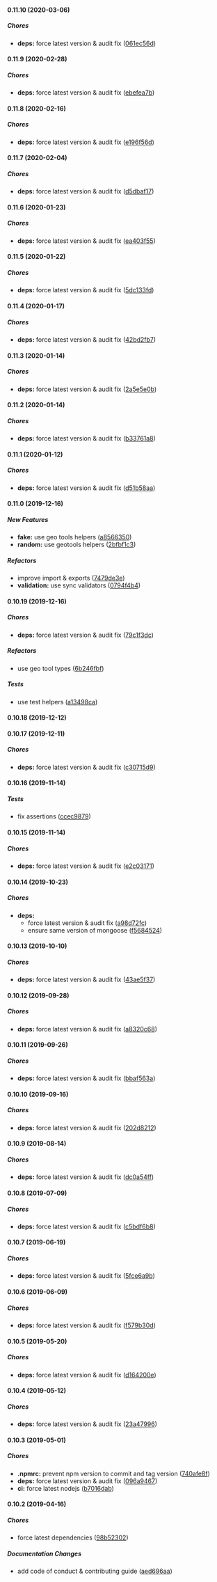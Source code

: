 #### 0.11.10 (2020-03-06)

##### Chores

* **deps:**  force latest version & audit fix ([061ec56d](https://github.com/lykmapipo/mongoose-geojson-schemas/commit/061ec56d450f68c7c603de2a84bf2fd9ef638b78))

#### 0.11.9 (2020-02-28)

##### Chores

* **deps:**  force latest version & audit fix ([ebefea7b](https://github.com/lykmapipo/mongoose-geojson-schemas/commit/ebefea7ba7f90981a8e0bb7f8dcbd334e7640aa6))

#### 0.11.8 (2020-02-16)

##### Chores

* **deps:**  force latest version & audit fix ([e196f56d](https://github.com/lykmapipo/mongoose-geojson-schemas/commit/e196f56de0a3030b3c2a8f969558380c31d92ee1))

#### 0.11.7 (2020-02-04)

##### Chores

* **deps:**  force latest version & audit fix ([d5dbaf17](https://github.com/lykmapipo/mongoose-geojson-schemas/commit/d5dbaf17c89f1abbc897d3a1ba9617b16b2405d4))

#### 0.11.6 (2020-01-23)

##### Chores

* **deps:**  force latest version & audit fix ([ea403f55](https://github.com/lykmapipo/mongoose-geojson-schemas/commit/ea403f5549b866a2aef15c346091aa3db413e4aa))

#### 0.11.5 (2020-01-22)

##### Chores

* **deps:**  force latest version & audit fix ([5dc133fd](https://github.com/lykmapipo/mongoose-geojson-schemas/commit/5dc133fd1e1be1784cbfbd0a57759262f5acf65d))

#### 0.11.4 (2020-01-17)

##### Chores

* **deps:**  force latest version & audit fix ([42bd2fb7](https://github.com/lykmapipo/mongoose-geojson-schemas/commit/42bd2fb76c7a48898b683c8b97fa60f081e3a78e))

#### 0.11.3 (2020-01-14)

##### Chores

* **deps:**  force latest version & audit fix ([2a5e5e0b](https://github.com/lykmapipo/mongoose-geojson-schemas/commit/2a5e5e0b77bb6a8f9a3286cb1f7f86b356841d43))

#### 0.11.2 (2020-01-14)

##### Chores

* **deps:**  force latest version & audit fix ([b33761a8](https://github.com/lykmapipo/mongoose-geojson-schemas/commit/b33761a870cf8ed826722f515e389368ec704018))

#### 0.11.1 (2020-01-12)

##### Chores

* **deps:**  force latest version & audit fix ([d51b58aa](https://github.com/lykmapipo/mongoose-geojson-schemas/commit/d51b58aa136f0d3dd153368a5d35999a7cb75623))

#### 0.11.0 (2019-12-16)

##### New Features

* **fake:**  use geo tools helpers ([a8566350](https://github.com/lykmapipo/mongoose-geojson-schemas/commit/a85663506e789ede193e32f791e5095dee17fe5e))
* **random:**  use geotools helpers ([2bfbf1c3](https://github.com/lykmapipo/mongoose-geojson-schemas/commit/2bfbf1c3d45a5abbd65d7034a04e9ab41bb21141))

##### Refactors

*  improve import & exports ([7479de3e](https://github.com/lykmapipo/mongoose-geojson-schemas/commit/7479de3ea52ddcdc5f5d1c835aa31c9d6259e9fb))
* **validation:**  use sync validators ([0794f4b4](https://github.com/lykmapipo/mongoose-geojson-schemas/commit/0794f4b41669438532d8c027031cd87db2251ba8))

#### 0.10.19 (2019-12-16)

##### Chores

* **deps:**  force latest version & audit fix ([79c1f3dc](https://github.com/lykmapipo/mongoose-geojson-schemas/commit/79c1f3dc23ae7e9c5834258b11a4bb4a98f035d2))

##### Refactors

*  use geo tool types ([6b246fbf](https://github.com/lykmapipo/mongoose-geojson-schemas/commit/6b246fbf23d80afd721ef16329179056f6b3ce19))

##### Tests

*  use test helpers ([a13498ca](https://github.com/lykmapipo/mongoose-geojson-schemas/commit/a13498ca939153b0e9647c896f83bd20231da078))

#### 0.10.18 (2019-12-12)

#### 0.10.17 (2019-12-11)

##### Chores

* **deps:**  force latest version & audit fix ([c30715d9](https://github.com/lykmapipo/mongoose-geojson-schemas/commit/c30715d9e2faae74b68870c69a593e76c55787fa))

#### 0.10.16 (2019-11-14)

##### Tests

*  fix assertions ([ccec9879](https://github.com/lykmapipo/mongoose-geojson-schemas/commit/ccec9879a1982bf1eba63960d0f7e3f850e75864))

#### 0.10.15 (2019-11-14)

##### Chores

* **deps:**  force latest version & audit fix ([e2c03171](https://github.com/lykmapipo/mongoose-geojson-schemas/commit/e2c03171e97781e6f9ea9a8202a712715cbbc226))

#### 0.10.14 (2019-10-23)

##### Chores

* **deps:**
  *  force latest version & audit fix ([a98d72fc](https://github.com/lykmapipo/mongoose-geojson-schemas/commit/a98d72fcb7130381ea0a3d392de95cc39f5986ff))
  *  ensure same version of mongoose ([f5684524](https://github.com/lykmapipo/mongoose-geojson-schemas/commit/f56845243d7e58d013a009a4d6da1dfa406533f0))

#### 0.10.13 (2019-10-10)

##### Chores

* **deps:**  force latest version & audit fix ([43ae5f37](https://github.com/lykmapipo/mongoose-geojson-schemas/commit/43ae5f373d9437859f6afde86437f42c99aa8d73))

#### 0.10.12 (2019-09-28)

##### Chores

* **deps:**  force latest version & audit fix ([a8320c68](https://github.com/lykmapipo/mongoose-geojson-schemas/commit/a8320c682fdda7dd71fbb973c01aa0e3149a4a86))

#### 0.10.11 (2019-09-26)

##### Chores

* **deps:**  force latest version & audit fix ([bbaf563a](https://github.com/lykmapipo/mongoose-geojson-schemas/commit/bbaf563a4957cdf181694c662a963925eeda802c))

#### 0.10.10 (2019-09-16)

##### Chores

* **deps:**  force latest version & audit fix ([202d8212](https://github.com/lykmapipo/mongoose-geojson-schemas/commit/202d8212668f9484097763233e0c97f45e1259ef))

#### 0.10.9 (2019-08-14)

##### Chores

* **deps:**  force latest version & audit fix ([dc0a54ff](https://github.com/lykmapipo/mongoose-geojson-schemas/commit/dc0a54ff5dc76cf18ef4dcf89e70ec7c5133fdfd))

#### 0.10.8 (2019-07-09)

##### Chores

* **deps:**  force latest version & audit fix ([c5bdf6b8](https://github.com/lykmapipo/mongoose-geojson-schemas/commit/c5bdf6b89903df8ede58933f6368bed4cfa2211a))

#### 0.10.7 (2019-06-19)

##### Chores

* **deps:**  force latest version & audit fix ([5fce6a9b](https://github.com/lykmapipo/mongoose-geojson-schemas/commit/5fce6a9b3b5c060f28768013e986c5f9d827abf3))

#### 0.10.6 (2019-06-09)

##### Chores

* **deps:**  force latest version & audit fix ([f579b30d](https://github.com/lykmapipo/mongoose-geojson-schemas/commit/f579b30d9fe20879a87604f49b960ddfdc03fd3b))

#### 0.10.5 (2019-05-20)

##### Chores

* **deps:**  force latest version & audit fix ([d164200e](https://github.com/lykmapipo/mongoose-geojson-schemas/commit/d164200e8f7c14a0e423705b4e056d9fa17d38aa))

#### 0.10.4 (2019-05-12)

##### Chores

* **deps:**  force latest version & audit fix ([23a47996](https://github.com/lykmapipo/mongoose-geojson-schemas/commit/23a4799681eaa4f86d4e5c09402a1a2457baa962))

#### 0.10.3 (2019-05-01)

##### Chores

* **.npmrc:**  prevent npm version to commit and tag version ([740afe8f](https://github.com/lykmapipo/mongoose-geojson-schemas/commit/740afe8fb86e62889fe42d220bcd50d5ad53dc45))
* **deps:**  force latest version & audit fix ([096a9467](https://github.com/lykmapipo/mongoose-geojson-schemas/commit/096a94672a601b6be532ececec67ac6a896e5d6e))
* **ci:**  force latest nodejs ([b7016dab](https://github.com/lykmapipo/mongoose-geojson-schemas/commit/b7016dab59f1f0939d6d7a6b903a712df9d98004))

#### 0.10.2 (2019-04-16)

##### Chores

*  force latest dependencies ([98b52302](https://github.com/lykmapipo/mongoose-geojson-schemas/commit/98b52302b7b9c2018b28debc7b4b1e95c9d9cccf))

##### Documentation Changes

*  add code of conduct & contributing guide ([aed696aa](https://github.com/lykmapipo/mongoose-geojson-schemas/commit/aed696aac7c3b1a2be6b9b938040806063d43a23))

